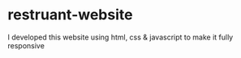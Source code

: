# restruant-website
I developed this website using html, css &amp; javascript to make it fully responsive
